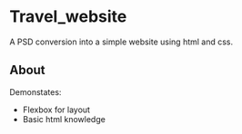 # Travel_website
A PSD conversion into a simple website using html and css.

## About 
Demonstates: 


- Flexbox for layout
- Basic html knowledge
